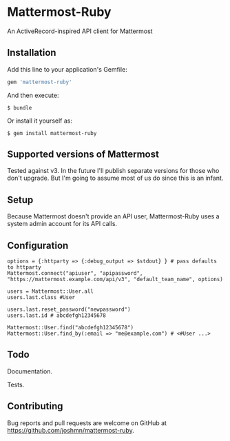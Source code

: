 # Mattermost-Ruby

An ActiveRecord-inspired API client for Mattermost

## Installation

Add this line to your application's Gemfile:

```ruby
gem 'mattermost-ruby'
```

And then execute:

    $ bundle

Or install it yourself as:

    $ gem install mattermost-ruby

## Supported versions of Mattermost

Tested against v3. In the future I'll publish separate versions for those who don't upgrade. But I'm going to assume most of us do since this is an infant.

## Setup

Because Mattermost doesn't provide an API user, Mattermost-Ruby uses a system admin account for its API calls. 
 
## Configuration

```
options = {:httparty => {:debug_output => $stdout} } # pass defaults to httparty
Mattermost.connect("apiuser", "apipassword", "https://mattermost.example.com/api/v3", "default_team_name", options)

users = Mattermost::User.all
users.last.class #User

users.last.reset_password("newpassword")
users.last.id # abcdefgh12345678

Mattermost::User.find("abcdefgh12345678") 
Mattermost::User.find_by(:email => "me@example.com") # <#User ...> 
```

## Todo

Documentation.

Tests.

## Contributing

Bug reports and pull requests are welcome on GitHub at https://github.com/joshmn/mattermost-ruby.

